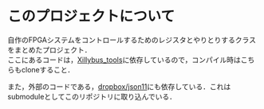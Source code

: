 このプロジェクトについて
====

自作のFPGAシステムをコントロールするためのレジスタとやりとりするクラスをまとめたプロジェクト．  
ここにあるコードは，[Xillybus_tools](https://github.com/HoriThe3rd/xillybus_tools)に依存しているので，コンパイル時はこちらもcloneすること．

また，外部のコードである，[dropbox/json11](https://github.com/dropbox/json11)にも依存している．これはsubmoduleとしてこのリポジトリに取り込んでいる．